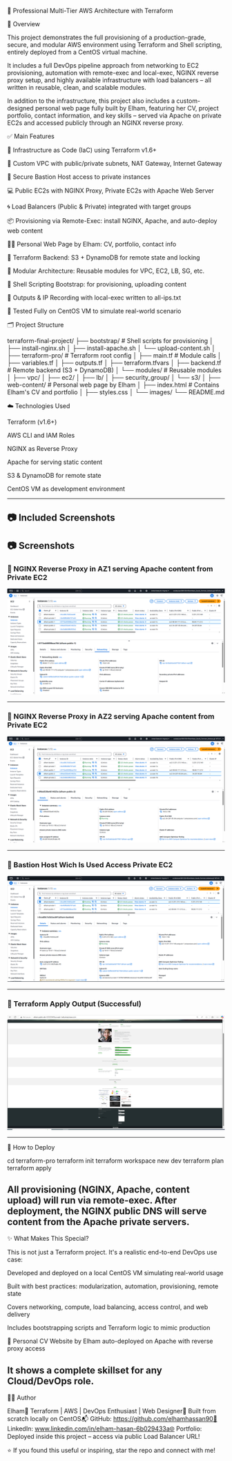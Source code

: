 🚀 Professional Multi-Tier AWS Architecture with Terraform

🌟 Overview

This project demonstrates the full provisioning of a production-grade, secure, and modular AWS environment using Terraform and Shell scripting, entirely deployed from a CentOS virtual machine.

It includes a full DevOps pipeline approach from networking to EC2 provisioning, automation with remote-exec and local-exec, NGINX reverse proxy setup, and highly available infrastructure with load balancers – all written in reusable, clean, and scalable modules.

In addition to the infrastructure, this project also includes a custom-designed personal web page fully built by Elham, featuring her CV, project portfolio, contact information, and key skills – served via Apache on private EC2s and accessed publicly through an NGINX reverse proxy.

✅ Main Features

🔧 Infrastructure as Code (IaC) using Terraform v1.6+

🧱 Custom VPC with public/private subnets, NAT Gateway, Internet Gateway

🔐 Secure Bastion Host access to private instances

💻 Public EC2s with NGINX Proxy, Private EC2s with Apache Web Server

🌀 Load Balancers (Public & Private) integrated with target groups

📦 Provisioning via Remote-Exec: install NGINX, Apache, and auto-deploy web content

🧑‍💼 Personal Web Page by Elham: CV, portfolio, contact info

🔁 Terraform Backend: S3 + DynamoDB for remote state and locking

🧩 Modular Architecture: Reusable modules for VPC, EC2, LB, SG, etc.

🧰 Shell Scripting Bootstrap: for provisioning, uploading content

📃 Outputs & IP Recording with local-exec written to all-ips.txt

🧪 Tested Fully on CentOS VM to simulate real-world scenario

🗂️ Project Structure

terraform-final-project/
├── bootstrap/                # Shell scripts for provisioning
│   ├── install-nginx.sh
│   ├── install-apache.sh
│   └── upload-content.sh
│
├── terraform-pro/            # Terraform root config
│   ├── main.tf               # Module calls
│   ├── variables.tf
│   ├── outputs.tf
│   ├── terraform.tfvars
│   ├── backend.tf            # Remote backend (S3 + DynamoDB)
│   └── modules/              # Reusable modules
│       ├── vpc/
│       ├── ec2/
│       ├── lb/
│       ├── security_group/
│       └── s3/
│
├── web-content/              # Personal web page by Elham
│   ├── index.html            # Contains Elham's CV and portfolio
│   ├── styles.css
│   └── images/
└── README.md

☁️ Technologies Used

Terraform (v1.6+)

AWS CLI and IAM Roles

NGINX as Reverse Proxy

Apache for serving static content

S3 & DynamoDB for remote state

CentOS VM as development environment

---

## 📷 Included Screenshots
## 📷 Screenshots
### 🔹 NGINX Reverse Proxy in AZ1 serving Apache content from Private EC2
![NGINX Proxy1](./screenshots/nginx-proxy1.png)

---

### 🔹 NGINX Reverse Proxy in AZ2 serving Apache content from Private EC2
![NGINX Proxy2](./screenshots/nginx-proxy2.png)

---

### 🔹 Bastion Host Wich Is Used Access Private EC2
![Bastion Access](./screenshots/bastion-access.png)

---

### 🔹 Terraform Apply Output (Successful)
![Terraform Apply](./screenshots/terraform-apply-success.png)

---

📌 How to Deploy

cd terraform-pro
terraform init
terraform workspace new dev
terraform plan
terraform apply

All provisioning (NGINX, Apache, content upload) will run via remote-exec. After deployment, the NGINX public DNS will serve content from the Apache private servers.
---

✨ What Makes This Special?

This is not just a Terraform project. It's a realistic end-to-end DevOps use case:

Developed and deployed on a local CentOS VM simulating real-world usage

Built with best practices: modularization, automation, provisioning, remote state

Covers networking, compute, load balancing, access control, and web delivery

Includes bootstrapping scripts and Terraform logic to mimic production

🎨 Personal CV Website by Elham auto-deployed on Apache with reverse proxy access

It shows a complete skillset for any Cloud/DevOps role.
---

👩‍💻 Author

Elham🔧 Terraform | AWS | DevOps Enthusiast | Web Designer🚀 Built from scratch locally on CentOS📬 GitHub: https://github.com/elhamhassan90🔗 LinkedIn: www.linkedin.com/in/elham-hasan-6b029433a🌐 Portfolio: Deployed inside this project – access via public Load Balancer URL!

⭐ If you found this useful or inspiring, star the repo and connect with me!

